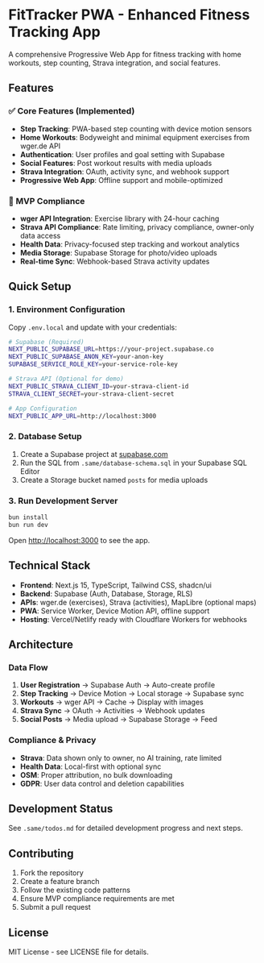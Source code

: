 # FitTracker PWA - Enhanced Fitness Tracking App

A comprehensive Progressive Web App for fitness tracking with home workouts, step counting, Strava integration, and social features.

## Features

### ✅ Core Features (Implemented)
- **Step Tracking**: PWA-based step counting with device motion sensors
- **Home Workouts**: Bodyweight and minimal equipment exercises from wger.de API
- **Authentication**: User profiles and goal setting with Supabase
- **Social Features**: Post workout results with media uploads
- **Strava Integration**: OAuth, activity sync, and webhook support
- **Progressive Web App**: Offline support and mobile-optimized

### 🎯 MVP Compliance
- **wger API Integration**: Exercise library with 24-hour caching
- **Strava API Compliance**: Rate limiting, privacy compliance, owner-only data access
- **Health Data**: Privacy-focused step tracking and workout analytics
- **Media Storage**: Supabase Storage for photo/video uploads
- **Real-time Sync**: Webhook-based Strava activity updates

## Quick Setup

### 1. Environment Configuration
Copy `.env.local` and update with your credentials:

```bash
# Supabase (Required)
NEXT_PUBLIC_SUPABASE_URL=https://your-project.supabase.co
NEXT_PUBLIC_SUPABASE_ANON_KEY=your-anon-key
SUPABASE_SERVICE_ROLE_KEY=your-service-role-key

# Strava API (Optional for demo)
NEXT_PUBLIC_STRAVA_CLIENT_ID=your-strava-client-id
STRAVA_CLIENT_SECRET=your-strava-client-secret

# App Configuration
NEXT_PUBLIC_APP_URL=http://localhost:3000
```

### 2. Database Setup
1. Create a Supabase project at [supabase.com](https://supabase.com)
2. Run the SQL from `.same/database-schema.sql` in your Supabase SQL Editor
3. Create a Storage bucket named `posts` for media uploads

### 3. Run Development Server
```bash
bun install
bun run dev
```

Open [http://localhost:3000](http://localhost:3000) to see the app.

## Technical Stack

- **Frontend**: Next.js 15, TypeScript, Tailwind CSS, shadcn/ui
- **Backend**: Supabase (Auth, Database, Storage, RLS)
- **APIs**: wger.de (exercises), Strava (activities), MapLibre (optional maps)
- **PWA**: Service Worker, Device Motion API, offline support
- **Hosting**: Vercel/Netlify ready with Cloudflare Workers for webhooks

## Architecture

### Data Flow
1. **User Registration** → Supabase Auth → Auto-create profile
2. **Step Tracking** → Device Motion → Local storage → Supabase sync
3. **Workouts** → wger API → Cache → Display with images
4. **Strava Sync** → OAuth → Activities → Webhook updates
5. **Social Posts** → Media upload → Supabase Storage → Feed

### Compliance & Privacy
- **Strava**: Data shown only to owner, no AI training, rate limited
- **Health Data**: Local-first with optional sync
- **OSM**: Proper attribution, no bulk downloading
- **GDPR**: User data control and deletion capabilities

## Development Status

See `.same/todos.md` for detailed development progress and next steps.

## Contributing

1. Fork the repository
2. Create a feature branch
3. Follow the existing code patterns
4. Ensure MVP compliance requirements are met
5. Submit a pull request

## License

MIT License - see LICENSE file for details.

